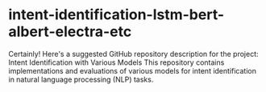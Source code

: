 # intent-identification-lstm-bert-albert-electra-etc
 Certainly! Here's a suggested GitHub repository description for the project:  Intent Identification with Various Models This repository contains implementations and evaluations of various models for intent identification in natural language processing (NLP) tasks. 
